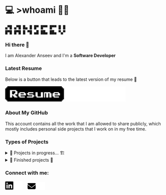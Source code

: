 # 💻 >whoami 👨‍💻
```
▄▀█ ▄▀█ █▄ █ █▀ █▀▀ █▀▀ █ █
█▀█ █▀█ █ ▀█ ▄█ ██▄ ██▄ ▀▄▀
```
### Hi there 👋

I am Alexander Anseev and I'm a **Software Developer**

### Latest Resume
Below is a button that leads to the latest version of my resume 📃

[<img alt="Resume" height="50px" src="./img/resume-light-only.png" />](https://drive.google.com/file/d/1zAdITohK4wHzuoTrREIlKe8VdJrlQfq3/view?usp=share_link#gh-light-mode-only) 
[<img alt="Resume" height="50px" src="./img/resume-dark-only.png"/>](https://drive.google.com/file/d/1zAdITohK4wHzuoTrREIlKe8VdJrlQfq3/view?usp=share_link#gh-dark-mode-only)

### About My GitHub
This account contains all the work that I am
allowed to share publicly, which mostly includes
personal side projects that I work on in my 
free time.

### Types of Projects

<details>
    <summary>🚧 Projects in progress... 🏗</summary>

* [StreakUp](https://github.com/aanseev/StreakUp) - a mobile app to help people stay committed to their goals!
</details>

<details>
    <summary>🚩 Finished projects 🎯</summary>
    
* [Thyf](https://github.com/aanseev/thyf) - 2D platformer with teleport kunai ([playable!](https://aanseev.itch.io/thyf))
* [Trerath](https://github.com/aanseev/trerath) - top down 3D maze game ([playable!](https://aanseev.itch.io/trerath))
* [v3 Toggle](https://github.com/aanseev/v3toggle) - a tool for the Power Automate editor to keep the desired version of the editor enabled
</details>

### Connect with me:
[<img alt="LinkedIn" width="26px" src="./img/linkedin-light-only.png" />](https://www.linkedin.com/in/aanseev/#gh-light-mode-only) 
[<img alt="LinkedIn" width="26px" src="./img/linkedin-dark-only.png"/>](https://www.linkedin.com/in/aanseev/#gh-dark-mode-only)
&nbsp;&nbsp;
[<img alt="Email" width="26px" src="./img/email-light-only.png">](mailto:aanseev@proton.me#gh-light-mode-only) 
[<img alt="Email" width="26px" src="./img/email-dark-only.png">](mailto:aanseev@proton.me#gh-dark-mode-only) 
